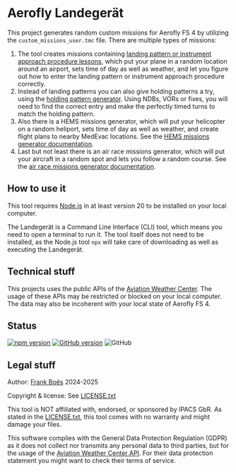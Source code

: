 # Aerofly Landegerät

This project generates random custom missions for Aerofly FS 4 by utilizing the `custom_missions_user.tmc` file. There are multiple types of missions:

1. The tool creates missions containing [landing pattern or instrument approach procedure lessons](docs/pattern.md), which put your plane in a random location around an airport, sets time of day as well as weather, and let you figure out how to enter the landing pattern or instrument approach procedure correctly.
2. Instead of landing patterns you can also give holding patterns a try, using the [holding pattern generator](docs/holding.md). Using NDBs, VORs or fixes, you will need to find the correct entry and make the perfectly timed turns to match the holding pattern.
3. Also there is a HEMS missions generator, which will put your helicopter on a random heliport, sets time of day as well as weather, and create flight plans to nearby MedEvac locations. See the [HEMS missions generator documentation](docs/hems.md).
4. Last but not least there is an air race missions generator, which will put your aircraft in a random spot and lets you follow a random course. See the [air race missions generator documentation](docs/airrace.md).

## How to use it

This tool requires [Node.js](https://nodejs.org/en) in at least version 20 to be installed on your local computer.

The Landegerät is a Command Line Interface (CLI) tool, which means you need to open a terminal to run it. The tool itself does not need to be installed, as the Node.js tool `npx` will take care of downloading as well as executing the Landegerät.

## Technical stuff

This projects uses the public APIs of the [Aviation Weather Center](https://aviationweather.gov/). The usage of these APIs may be restricted or blocked on your local computer. The data may also be incoherent with your local state of Aerofly FS 4.

## Status

[![npm version](https://badge.fury.io/js/@fboes%2Faerofly-patterns.svg)](https://badge.fury.io/js/@fboes%2Faerofly-patterns)
[![GitHub version](https://badge.fury.io/gh/fboes%2Faerofly-patterns.svg)](https://badge.fury.io/gh/fboes%2Faerofly-patterns)
![GitHub](https://img.shields.io/github/license/fboes/aerofly-patterns.svg)

## Legal stuff

Author: [Frank Boës](https://3960.org/) 2024-2025

Copyright & license: See [LICENSE.txt](LICENSE.txt)

This tool is NOT affiliated with, endorsed, or sponsored by IPACS GbR. As stated in the [LICENSE.txt](LICENSE.txt), this tool comes with no warranty and might damage your files.

This software complies with the General Data Protection Regulation (GDPR) as it does not collect nor transmits any personal data to third parties, but for the usage of the [Aviation Weather Center API](https://aviationweather.gov/). For their data protection statement you might want to check their terms of service.
